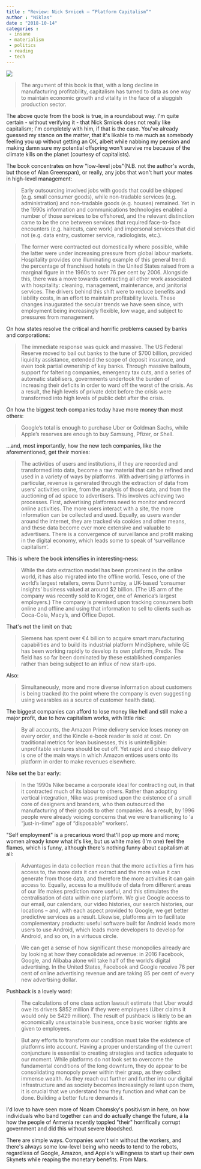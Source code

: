 ```yaml
---
title : "Review: Nick Srnicek — “Platform Capitalism”"
author : "Niklas"
date : "2018-10-14"
categories : 
 - insane
 - materialism
 - politics
 - reading
 - tech
---
```


![](https://niklasblog.com/wp-content/platformcapitalism.jpg)

> The argument of this book is that, with a long decline in manufacturing profitability, capitalism has turned to data as one way to maintain economic growth and vitality in the face of a sluggish production sector.

The above quote from the book is true, in a roundabout way. I'm quite certain - without verifying it - that Nick Srnicek does not really like capitalism; I'm completely with him, if that is the case. You've already guessed my stance on the matter, that it's likable to me much as somebody feeling you up without getting an OK, albeit while nabbing my pension and making damn sure my potential offspring won't survive me because of the climate kills on the planet (courtesy of capitalists).

The book concentrates on how "low-level jobs"(N.B. not the author's words, but those of Alan Greenspan), or really, any jobs that won't hurt your mates in high-level management:

> Early outsourcing involved jobs with goods that could be shipped (e.g. small consumer goods), while non-tradable services (e.g. administration) and non-tradable goods (e.g. houses) remained. Yet in the 1990s information and communications technologies enabled a number of those services to be offshored, and the relevant distinction came to be the one between services that required face-to-face encounters (e.g. haircuts, care work) and impersonal services that did not (e.g. data entry, customer service, radiologists, etc.).

> The former were contracted out domestically where possible, while the latter were under increasing pressure from global labour markets. Hospitality provides one illuminating example of this general trend: the percentage of franchised hotels in the United States raised from a marginal figure in the 1960s to over 76 per cent by 2006. Alongside this, there was a move towards contracting all other work associated with hospitality: cleaning, management, maintenance, and janitorial services. The drivers behind this shift were to reduce benefits and liability costs, in an effort to maintain profitability levels. These changes inaugurated the secular trends we have seen since, with employment being increasingly flexible, low wage, and subject to pressures from management.

On how states resolve the critical and horrific problems caused by banks and corporations:

> The immediate response was quick and massive. The US Federal Reserve moved to bail out banks to the tune of $700 billion, provided liquidity assistance, extended the scope of deposit insurance, and even took partial ownership of key banks. Through massive bailouts, support for faltering companies, emergency tax cuts, and a series of automatic stabilisers, governments undertook the burden of increasing their deficits in order to ward off the worst of the crisis. As a result, the high levels of private debt before the crisis were transformed into high levels of public debt after the crisis.

On how the biggest tech companies today have more money than most others:

> Google’s total is enough to purchase Uber or Goldman Sachs, while Apple’s reserves are enough to buy Samsung, Pfizer, or Shell.

…and, most importantly, how the new tech companies, like the aforementioned, get their monies:

> The activities of users and institutions, if they are recorded and transformed into data, become a raw material that can be refined and used in a variety of ways by platforms. With advertising platforms in particular, revenue is generated through the extraction of data from users’ activities online, from the analysis of those data, and from the auctioning of ad space to advertisers. This involves achieving two processes. First, advertising platforms need to monitor and record online activities. The more users interact with a site, the more information can be collected and used. Equally, as users wander around the internet, they are tracked via cookies and other means, and these data become ever more extensive and valuable to advertisers. There is a convergence of surveillance and profit making in the digital economy, which leads some to speak of ‘surveillance capitalism’.

This is where the book intensifies in interesting-ness:

> While the data extraction model has been prominent in the online world, it has also migrated into the offline world. Tesco, one of the world’s largest retailers, owns Dunnhumby, a UK-based ‘consumer insights’ business valued at around $2 billion. (The US arm of the company was recently sold to Kroger, one of America’s largest employers.) The company is premised upon tracking consumers both online and offline and using that information to sell to clients such as Coca-Cola, Macy’s, and Office Depot.

That's not the limit on that:

> Siemens has spent over €4 billion to acquire smart manufacturing capabilities and to build its industrial platform MindSphere, while GE has been working rapidly to develop its own platform, Predix. The field has so far been dominated by these established companies rather than being subject to an influx of new start-ups.

Also:

> Simultaneously, more and more diverse information about customers is being tracked (to the point where the company is even suggesting using wearables as a source of customer health data).

The biggest companies can afford to lose money like hell and still make a major profit, due to how capitalism works, with little risk:

> By all accounts, the Amazon Prime delivery service loses money on every order, and the Kindle e-book reader is sold at cost. On traditional metrics for lean businesses, this is unintelligible: unprofitable ventures should be cut off. Yet rapid and cheap delivery is one of the main ways in which Amazon entices users onto its platform in order to make revenues elsewhere.  

Nike set the bar early:

> In the 1990s Nike became a corporate ideal for contracting out, in that it contracted much of its labour to others. Rather than adopting vertical integration, Nike was premised upon the existence of a small core of designers and branders, who then outsourced the manufacturing of their goods to other companies. As a result, by 1996 people were already voicing concerns that we were transitioning to ‘a “just-in-time” age of “disposable” workers’.

"Self employment" is a precarious word that'll pop up more and more; women already know what it's like, but us white males (I'm one) feel the flames, which is funny, although there's nothing funny about capitalism at all:

> Advantages in data collection mean that the more activities a firm has access to, the more data it can extract and the more value it can generate from those data, and therefore the more activities it can gain access to. Equally, access to a multitude of data from different areas of our life makes prediction more useful, and this stimulates the centralisation of data within one platform. We give Google access to our email, our calendars, our video histories, our search histories, our locations – and, with each aspect provided to Google, we get better predictive services as a result. Likewise, platforms aim to facilitate complementary products: useful software built for Android leads more users to use Android, which leads more developers to develop for Android, and so on, in a virtuous circle.

> We can get a sense of how significant these monopolies already are by looking at how they consolidate ad revenue: in 2016 Facebook, Google, and Alibaba alone will take half of the world’s digital advertising. In the United States, Facebook and Google receive 76 per cent of online advertising revenue and are taking 85 per cent of every new advertising dollar.

Pushback is a lovely word:

> The calculations of one class action lawsuit estimate that Uber would owe its drivers $852 million if they were employees (Uber claims it would only be $429 million). The result of pushback is likely to be an economically unsustainable business, once basic worker rights are given to employees.

> But any efforts to transform our condition must take the existence of platforms into account. Having a proper understanding of the current conjuncture is essential to creating strategies and tactics adequate to our moment. While platforms do not look set to overcome the fundamental conditions of the long downturn, they do appear to be consolidating monopoly power within their grasp, as they collect immense wealth. As they reach out further and further into our digital infrastructure and as society becomes increasingly reliant upon them, it is crucial that we understand how they function and what can be done. Building a better future demands it.

I'd love to have seen more of Noam Chomsky's positivism in here, on how individuals who band together can and do actually change the future, á la how the people of Armenia recently toppled "their" horrifically corrupt government and did this without severe bloodshed.

There are simple ways. Companies won't win without the workers, and there's always some low-level being who needs to tend to the robots, regardless of Google, Amazon, and Apple's willingness to start up their own Skynets while reaping the monetary benefits. From Mars.
